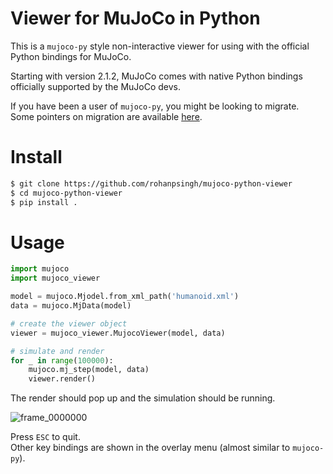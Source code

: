 # Viewer for MuJoCo in Python

This is a `mujoco-py` style non-interactive viewer for using with the official Python bindings for MuJoCo.

Starting with version 2.1.2, MuJoCo comes with native Python bindings officially supported by the MuJoCo devs.  

If you have been a user of `mujoco-py`, you might be looking to migrate.  
Some pointers on migration are available [here](https://mujoco.readthedocs.io/en/latest/python.html#migration-notes-for-mujoco-py).

# Install
```sh
$ git clone https://github.com/rohanpsingh/mujoco-python-viewer
$ cd mujoco-python-viewer
$ pip install .
```

# Usage

```py
import mujoco
import mujoco_viewer

model = mujoco.Mjodel.from_xml_path('humanoid.xml')
data = mujoco.MjData(model)

# create the viewer object
viewer = mujoco_viewer.MujocoViewer(model, data)

# simulate and render
for _ in range(100000):
    mujoco.mj_step(model, data)
    viewer.render()
```

The render should pop up and the simulation should be running.  

![frame_0000000](https://user-images.githubusercontent.com/16384313/159665433-02008fb0-32fd-4e64-ac73-69888875eedf.png)


Press `ESC` to quit.  
Other key bindings are shown in the overlay menu (almost similar to `mujoco-py`).

